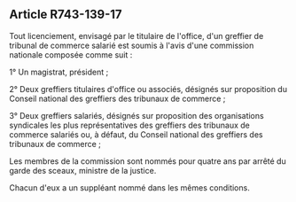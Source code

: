 Article R743-139-17
----
Tout licenciement, envisagé par le titulaire de l'office, d'un greffier de
tribunal de commerce salarié est soumis à l'avis d'une commission nationale
composée comme suit :

1° Un magistrat, président ;

2° Deux greffiers titulaires d'office ou associés, désignés sur proposition du
Conseil national des greffiers des tribunaux de commerce ;

3° Deux greffiers salariés, désignés sur proposition des organisations
syndicales les plus représentatives des greffiers des tribunaux de commerce
salariés ou, à défaut, du Conseil national des greffiers des tribunaux de
commerce ;

Les membres de la commission sont nommés pour quatre ans par arrêté du garde des
sceaux, ministre de la justice.

Chacun d'eux a un suppléant nommé dans les mêmes conditions.
